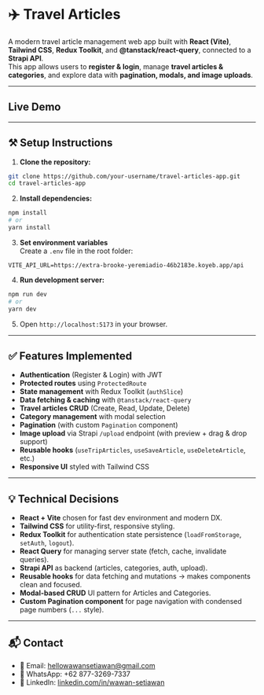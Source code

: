 # ✈️ Travel Articles

A modern travel article management web app built with **React (Vite)**, **Tailwind CSS**, **Redux Toolkit**, and **@tanstack/react-query**, connected to a **Strapi API**.  
This app allows users to **register & login**, manage **travel articles & categories**, and explore data with **pagination, modals, and image uploads**.

---

## Live Demo

<!--  [Deployment Link](https://your-demo-link.netlify.app) -->

---

## ⚒️ Setup Instructions

1. **Clone the repository:**

```bash
git clone https://github.com/your-username/travel-articles-app.git
cd travel-articles-app
```

2. **Install dependencies:**

```bash
npm install
# or
yarn install
```

3. **Set environment variables**  
   Create a `.env` file in the root folder:

```env
VITE_API_URL=https://extra-brooke-yeremiadio-46b2183e.koyeb.app/api
```

4. **Run development server:**

```bash
npm run dev
# or
yarn dev
```

5. Open `http://localhost:5173` in your browser.

---

## ✅ Features Implemented

- **Authentication** (Register & Login) with JWT
- **Protected routes** using `ProtectedRoute`
- **State management** with Redux Toolkit (`authSlice`)
- **Data fetching & caching** with `@tanstack/react-query`
- **Travel articles CRUD** (Create, Read, Update, Delete)
- **Category management** with modal selection
- **Pagination** (with custom `Pagination` component)
- **Image upload** via Strapi `/upload` endpoint (with preview + drag & drop support)
- **Reusable hooks** (`useTripArticles`, `useSaveArticle`, `useDeleteArticle`, etc.)
- **Responsive UI** styled with Tailwind CSS

---

## 💡 Technical Decisions

- **React + Vite** chosen for fast dev environment and modern DX.
- **Tailwind CSS** for utility-first, responsive styling.
- **Redux Toolkit** for authentication state persistence (`loadFromStorage`, `setAuth`, `logout`).
- **React Query** for managing server state (fetch, cache, invalidate queries).
- **Strapi API** as backend (articles, categories, auth, upload).
- **Reusable hooks** for data fetching and mutations → makes components clean and focused.
- **Modal-based CRUD** UI pattern for Articles and Categories.
- **Custom Pagination component** for page navigation with condensed page numbers (`...` style).

---

## 📬 Contact

- 📧 Email: hellowawansetiawan@gmail.com
- 💬 WhatsApp: +62 877-3269-7337
- 💼 LinkedIn: [linkedin.com/in/wawan-setiawan](https://www.linkedin.com/in/wawan-setiawan-84934a206/)
